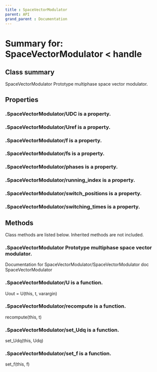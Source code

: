 ```yaml
---
title : SpaceVectorModulator
parent: API
grand_parent : Documentation
---
```

# Summary for: **SpaceVectorModulator**  < handle

## Class summary

SpaceVectorModulator Prototype multiphase space vector modulator.

## Properties

### .SpaceVectorModulator/**UDC** is a property.

### .SpaceVectorModulator/**Uref** is a property.

### .SpaceVectorModulator/**f** is a property.

### .SpaceVectorModulator/**fs** is a property.

### .SpaceVectorModulator/**phases** is a property.

### .SpaceVectorModulator/**running_index** is a property.

### .SpaceVectorModulator/**switch_positions** is a property.

### .SpaceVectorModulator/**switching_times** is a property.


## Methods

Class methods are listed below. Inherited methods are not included.

### .**SpaceVectorModulator** Prototype multiphase space vector modulator.
Documentation for SpaceVectorModulator/SpaceVectorModulator
doc SpaceVectorModulator

### .SpaceVectorModulator/**U** is a function.
Uout = U(this, t, varargin)

### .SpaceVectorModulator/**recompute** is a function.
recompute(this, t)

### .SpaceVectorModulator/**set_Udq** is a function.
set_Udq(this, Udq)

### .SpaceVectorModulator/**set_f** is a function.
set_f(this, f)


